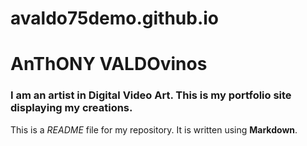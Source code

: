 # avaldo75demo.github.io

# AnThONY VALDOvinos

### I am an artist in Digital Video Art. This is my portfolio site displaying my creations.

This is a *README* file for my repository. It is written using **Markdown**.
